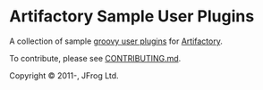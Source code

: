 Artifactory Sample User Plugins
===============================


A collection of sample [groovy user plugins] for [Artifactory].

To contribute, please see [CONTRIBUTING.md](CONTRIBUTING.md).

Copyright &copy; 2011-, JFrog Ltd.

[Artifactory]: http://artifactory.jfrog.org

[groovy user plugins]: http://wiki.jfrog.org/confluence/display/RTF/User+Plugins

